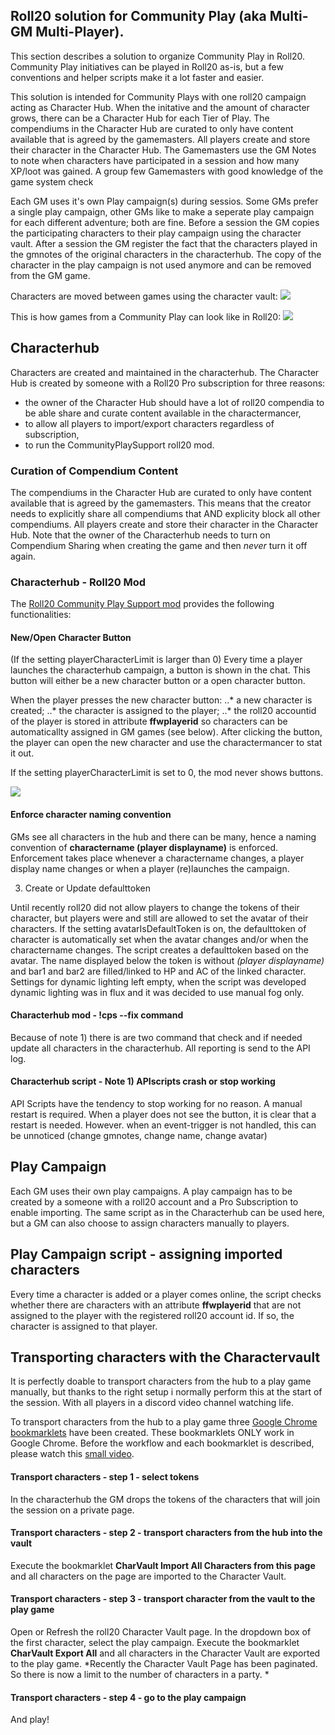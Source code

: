 ## Roll20 solution for Community Play (aka Multi-GM Multi-Player).

This section describes a solution to organize Community Play in Roll20. Community Play initiatives can be played in Roll20 as-is, but a few conventions and helper scripts make it a lot faster and easier. 

This solution is intended for Community Plays with one roll20 campaign acting as Character Hub. When the initative and the amount of character grows, there can be a Character Hub for each Tier of Play. The compendiums in the Character Hub are curated to only have content available that is agreed by the gamemasters. All players create and store their character in the Character Hub. The Gamemasters use the GM Notes to note when characters have participated in a session and how many XP/loot was gained. A group few Gamemasters with good knowledge of the game system check 
 
Each GM uses it's own Play campaign(s) during sessios. Some GMs prefer a single play campaign, other GMs like to make a seperate play campaign for each different adventure; both are fine. Before a session the GM copies the participating characters to their play campaign using the character vault. After a session the GM register the fact that the characters played in the gmnotes of the original characters in the characterhub. The copy of the character in the play campaign is not used anymore and can be removed from the GM game.


Characters are moved between games using the character vault:
![](movingcharacters.png)


This is how games from a Community Play can look like in Roll20:
![](roll20-opening-page.png)


## Characterhub

Characters are created and maintained in the characterhub. The Character Hub is created by someone with a Roll20 Pro subscription for three reasons:
  * the owner of the Character Hub should have a lot of roll20 compendia to be able share and curate content available in the charactermancer,
  * to allow all players to import/export characters regardless of subscription,
  * to run the CommunityPlaySupport roll20 mod.  
  
### Curation of Compendium Content

The compendiums in the Character Hub are curated to only have content available that is agreed by the gamemasters. This means that the creator needs to explicitly share all compendiums that AND explicity block all other compendiums. All players create and store their character in the Character Hub. 
Note that the owner of the Characterhub needs to turn on Compendium Sharing when creating the game and then *never* turn it off again.

### Characterhub - Roll20 Mod

The [Roll20 Community Play Support mod](https://github.com/rhenenrpg/rhenenrpg.github.io/blob/main/mgmp/roll20/CommunityPlaySupport.js) provides the following functionalities:

#### New/Open Character Button
(If the setting playerCharacterLimit is larger than 0) Every time a player launches the characterhub campaign, a button is shown in the chat. This button will either be a new character button or a open character button.

When the player presses the new character  button:
..* a new character is created;
..* the character is assigned to the player;
..* the roll20 accountid of the player is stored in attribute **ffwplayerid** so characters can be automaticallty assigned in GM games (see below).
After clicking the button, the player can open the new character and use the charactermancer to stat it out.

If the setting playerCharacterLimit is set to 0, the mod never shows buttons.

![](new-character-button.png)

#### Enforce character naming convention

GMs see all characters in the hub and there can be many, hence a naming convention of **charactername (player displayname)** is enforced. 
Enforcement takes place whenever a charactername changes, a player display name changes or when a player (re)launches the campaign.

3. Create or Update defaulttoken

Until recently roll20 did not allow players to change the tokens of their character, but players were and still are allowed to set the avatar of their characters. 
If the setting avatarIsDefaultToken is on, the defaulttoken of character is automatically set when the avatar changes and/or when the charactername changes.
The script creates a defaulttoken based on the avatar. The name displayed below the token is without *(player displayname)* and bar1 and bar2 are filled/linked to HP and AC of the linked character. Settings for dynamic lighting left empty, when the script was developed dynamic lighting was in flux and it was decided to use manual fog only.


#### Characterhub mod - !cps --fix command

Because of note 1) there is are two command that check and if needed update all characters in the characterhub. All reporting is send to the API log.

#### Characterhub script - Note 1) APIscripts crash or stop working

API Scripts have the tendency to stop working for no reason. A manual restart is required. When a player does not see the button, it is clear that a restart is needed. However. when an event-trigger is not handled, this can be unnoticed (change gmnotes, change name, change avatar)


## Play Campaign
Each GM uses their own play campaigns. A play campaign has to be created by a someone with a roll20 account and a Pro Subscription to enable importing. The same script as in the Characterhub can be used here, but a GM can also choose to assign characters manually to players.

## Play Campaign script - assigning imported characters

Every time a character is added or a player comes online, the script checks whether there are characters with an attribute **ffwplayerid** that are not assigned to the player with the registered roll20 account id. If so, the character is assigned to that player. 

## Transporting characters with the Charactervault

It is perfectly doable to transport characters from the hub to a play game manually, but thanks to the right setup i normally perform this at the start of the session. With all players in a discord video channel watching life.

To transport characters from the hub to a play game three [Google Chrome bookmarklets](booksmarks-ffw.html) have been created. These bookmarklets ONLY work in Google Chrome. Before the workflow and each bookmarklet is described, please watch this [small video](roll20-character-transport.mp4).

#### Transport characters - step 1 - select tokens

In the characterhub the GM drops the tokens of the characters that will join the session on a private page.

#### Transport characters - step 2 - transport characters from the hub into the vault

Execute the bookmarklet **CharVault Import All Characters from this page** and all characters on the page are imported to the Character Vault. 

#### Transport characters - step 3 - transport character from the vault to the play game

Open or Refresh the roll20 Character Vault page. 
In the dropdown box of the first character, select the play campaign.
Execute the bookmarklet **CharVault Export All** and all characters in the Character Vault are exported to the play game. 
*Recently the Character Vault Page has been paginated. So there is now a limit to the number of characters in a party. *

#### Transport characters - step 4 - go to the play campaign
And play!
